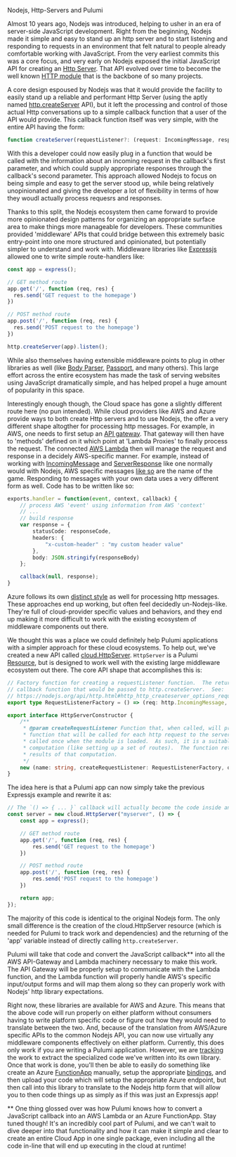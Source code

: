 Nodejs, Http-Servers and Pulumi

Almost 10 years ago, Nodejs was introduced, helping to usher in an era of server-side JavaScript development. Right from the beginning, Nodejs made it simple and easy to stand up an http server and to start listening and responding to requests in an environment that felt natural to people already comfortable working with JavaScript.  From the very earliest commits this was a core focus, and very early on Nodejs exposed the initial JavaScript API for creating an [Http Server](https://github.com/nodejs/node/commit/a80591aff6704bd71ac5b136e23ddd7b52cf0299#diff-31b367d1856df8608494b65123d57acd).  That API evolved over time to become the well known [HTTP module](https://nodejs.org/api/http.html) that is the backbone of so many projects.

A core design espoused by Nodejs was that it would provide the facility to easily stand up a reliable and performant Http Server (using the aptly named [http.createServer](https://nodejs.org/api/http.html#http_http_createserver_options_requestlistener) API), but it left the processing and control of those actual Http conversations up to a simple callback function that a user of the API would provide.  This callback function itself was very simple, with the entire API having the form:

```ts
function createServer(requestListener?: (request: IncomingMessage, response: ServerResponse) => void): Server
```

With this a developer could now easily plug in a function that would be called with the information about an incoming request in the callback's first parameter, and which could supply appropriate responses through the callback's second parameter.  This approach allowed Nodejs to focus on being simple and easy to get the server stood up, while being relatively unopinionated and giving the developer a lot of flexibility in terms of how they woudl actually process requesrs and responses.

Thanks to this split, the Nodejs ecosystem then came forward to provide more opinionated design patterns for organizing an appropriate surface area to make things more manageable for developers.  These communities provided 'middleware' APIs that could bridge between this extremely basic entry-point into one more structured and opinionated, but potentially simpler to understand and work with.  Middleware libraries like [Expressjs](http://expressjs.com/) allowed one to write simple route-handlers like:

```ts
const app = express();

// GET method route
app.get('/', function (req, res) {
  res.send('GET request to the homepage')
})

// POST method route
app.post('/', function (req, res) {
  res.send('POST request to the homepage')
})

http.createServer(app).listen();
```

While also themselves having extensible middleware points to plug in other libraries as well (like [Body Parser](https://github.com/expressjs/body-parser), [Passport](http://www.passportjs.org/), and many others).  This large effort across the entire ecosystem has made the task of serving websites using JavaScript dramatically simple, and has helped propel a huge amount of popularity in this space.

Interestingly enough though, the Cloud space has gone a slightly different route here (no pun intended).  While cloud providers like AWS and Azure provide ways to both create Http servers and to use Nodejs, the offer a very different shape altogther for processing http messages.  For example, in AWS, one needs to first setup an [API gateway](https://aws.amazon.com/api-gateway/).  That gateway will then have to 'methods' defined on it which point at 'Lambda Proxies' to finally process the request.  The connected [AWS Lambda](https://aws.amazon.com/lambda/) then will manage the request and response in a decidely AWS-specific manner.  For example, instead of working with [IncomingMessage](https://nodejs.org/api/http.html#http_class_http_incomingmessage) and [ServerResponse](https://nodejs.org/api/http.html#http_class_http_serverresponse) like one normally would with Nodejs, AWS specific messages [like so](https://docs.aws.amazon.com/lambda/latest/dg/eventsources.html#eventsources-api-gateway-request) are the name of the game.  Responding to messages with your own data uses a very different form as well.  Code has to be written like so:

```ts
exports.handler = function(event, context, callback) {
    // process AWS 'event' using information from AWS 'context'
    // ...
    // build response
    var response = {
        statusCode: responseCode,
        headers: {
            "x-custom-header" : "my custom header value"
        },
        body: JSON.stringify(responseBody)
    };

    callback(null, response);
}
```

Azure follows its own [distinct style](https://docs.microsoft.com/en-us/azure/azure-functions/functions-bindings-http-webhook) as well for processing http messages.  These approaches end up working, but often feel decidedly un-Nodejs-like.  They're full of cloud-provider specific values and behaviors, and they end up making it more difficult to work with the existing ecosystem of middleware components out there.

We thought this was a place we could definitely help Pulumi applications with a simpler approach for these cloud ecosystems.  To help out, we've created a new API called [cloud.HttpServer](https://github.com/pulumi/pulumi-cloud/blob/master/api/httpServer.ts).  `HttpServer` is a Pulumi [Resource](https://pulumi.io/reference/programming-model.html#resources), but is designed to work well with the existing large middleware ecosystem out there.  The core API shape that accomplishes this is:

```ts
// Factory function for creating a requestListener function.  The returned function is the same
// callback function that would be passed to http.createServer.  See:
// https://nodejs.org/api/http.html#http_http_createserver_options_requestlistener for more details.
export type RequestListenerFactory = () => (req: http.IncomingMessage, res: http.ServerResponse) => void;

export interface HttpServerConstructor {
    /**
     * @param createRequestListener Function that, when called, will produce the [[requestListener]]
     * function that will be called for each http request to the server.  The function will be
     * called once when the module is loaded.  As such, it is a suitable place for expensive
     * computation (like setting up a set of routes).  The function returned can then utilize the
     * results of that computation.
     */
    new (name: string, createRequestListener: RequestListenerFactory, opts?: pulumi.ResourceOptions): HttpServer;
}
```

The idea here is that a Pulumi app can now simply take the previous Expressjs example and rewrite it as:

```ts
// The `() => { ... }` callback will actually become the code inside an AWS Lambda!**
const server = new cloud.HttpServer("myserver", () => {
    const app = express();

    // GET method route
    app.get('/', function (req, res) {
        res.send('GET request to the homepage')
    })

    // POST method route
    app.post('/', function (req, res) {
        res.send('POST request to the homepage')
    })

    return app;
});
```

The majority of this code is identical to the original Nodejs form.  The only small difference is the creation of the cloud.HttpServer resource (which is needed for Pulumi to track work and dependencies) and the returning of the 'app' variable instead of directly calling `http.createServer`.

Pulumi will take that code and convert the JavaScript callback** into all the AWS API-Gateway and Lambda machinery necessary to make this work.  The API Gateway will be properly setup to communicate with the Lambda function, and the Lambda function will properly handle AWS's specific input/output forms and will map them along so they can properly work with Nodejs' http library expectations.

Right now, these libraries are available for AWS and Azure.  This means that the above code will run properly on either platform without consumers having to write platform specific code or figure out how they would need to translate between the two.  And, because of the translation from AWS/Azure specific APIs to the common Nodejs API, you can now use virtually any middleware components effectively on either platform.  Currently, this does only work if you are writing a Pulumi application.  However, we are [tracking](https://github.com/pulumi/pulumi-cloud/issues/585) the work to extract the specialized code we've written into its own library.  Once that work is done, you'll then be able to easily do something like create an Azure [FunctionApp](https://docs.microsoft.com/en-us/azure/azure-functions/functions-overview) manually, setup the appropriate [bindings](https://docs.microsoft.com/en-us/azure/azure-functions/functions-bindings-http-webhook), and then upload your code which will setup the appropriate Azure endpoint, but then call into this library to translate to the Nodejs http form that will allow you to then code things up as simply as if this was just an Expressjs app!

** One thing glossed over was how Pulumi knows how to convert a JavaScript callback into an AWS Lambda or an Azure FunctionApp.  Stay tuned though!  It's an incredibly cool part of Pulumi, and we can't wait to dive deeper into that functionality and how it can make it simple and clear to create an entire Cloud App in one single package, even including all the code in-line that will end up executing in the cloud at runtime!

